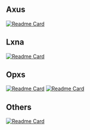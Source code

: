## Axus
[![Readme Card](https://github-readme-stats.vercel.app/api/pin/?username=omnius-labs&repo=axus-daemon-rs)](https://github.com/omnius-labs/axus-daemon-rs)

## Lxna
[![Readme Card](https://github-readme-stats.vercel.app/api/pin/?username=omnius-labs&repo=lxna-cs)](https://github.com/omnius-labs/lxna-cs)

## Opxs
[![Readme Card](https://github-readme-stats.vercel.app/api/pin/?username=omnius-labs&repo=opxs-apps-rs)](https://github.com/omnius-labs/opxs-apps-rs)
[![Readme Card](https://github-readme-stats.vercel.app/api/pin/?username=omnius-labs&repo=opxs-web-ts)](https://github.com/omnius-labs/opxs-web-ts)

## Others
[![Readme Card](https://github-readme-stats.vercel.app/api/pin/?username=lyrise&repo=image-classifier-cs)](https://github.com/lyrise/image-classifier-cs)
